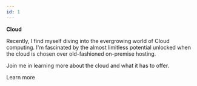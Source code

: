 ```yaml
---
id: 1
---
```


**Cloud**
<divider style="width: 33%;" />


Recently, I find myself diving into the evergrowing world of Cloud computing. I'm fascinated by the almost limitless potential unlocked when the cloud is chosen over old-fashioned on-premise hosting.

Join me in learning more about the cloud and what it has to offer.

<nuxt-link to="/cloud" class="text-primary-light dark:text-primary-dark underline hover:no-underline transition">
  Learn more
</nxut-link>
